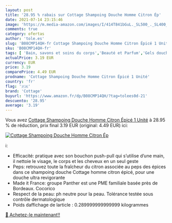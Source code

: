 ```yaml
---
layout: post
title: '28.95 % rabais sur Cottage Shampoing Douche Homme Citron Ép'
date: 2021-07-14 23:15:46
image: 'https://m.media-amazon.com/images/I/414T841bGuL._SL500_._SL400_.jpg'
comments: true
category: ofertas
author: 'tole.es'
slug: 'B08CMP14QH-fr Cottage Shampoing Douche Homme Citron Épicé 1 Unité'
sku: 'B08CMP14QH-fr'
tags: [ 'Bain, savons et soins du corps','Beauté et Parfum','Gels douche','Savons et gels douche','cottage', ]
actualPrice: 3.19 EUR
currency: EUR
price: 3.19
comparePrice: 4.49 EUR
prodname: 'Cottage Shampoing Douche Homme Citron Épicé 1 Unité'
country: 'fr'
flag: '🇫🇷'
brand: 'Cottage'
buyurl: 'https://www.amazon.fr/dp/B08CMP14QH/?tag=tolees0d-21'
descuento: '28.95'
average: '3.19'
---
```


Vous avez [Cottage Shampoing Douche Homme Citron Épicé 1 Unité](https://www.amazon.fr/dp/B08CMP14QH/?tag=tolees0d-21)  à  28.95 % de réduction, prix final  3.19 EUR (original: 4.49 EUR) ici:

[![Cottage Shampoing Douche Homme Citron Ép](https://m.media-amazon.com/images/I/414T841bGuL._SL500_._SL400_.jpg)](https://www.amazon.fr/dp/B08CMP14QH/?tag=tolees0d-21)

ℹ️:

- Efficacité: pratique avec son bouchon push-pull qui s’utilise d’une main, il nettoie le visage, le corps et les cheveux en un seul geste
- Peps: retrouvez toute la fraîcheur du citron associée au peps des épices dans ce shampoing douche Cottage homme citron épicé, pour une douche ultra revigorante
- Made it France: groupe Panther est une PME familiale basée près de Bordeaux. Cocorico
- Respect de la peau: ph neutre pour la peau. Tolérance testée sous contrôle dermatologique
- Poids daffichage de larticle : 0.289999999999999 kilogrammes

[🛒 Achetez-le maintenant!!](https://www.amazon.fr/dp/B08CMP14QH/?tag=tolees0d-21)
